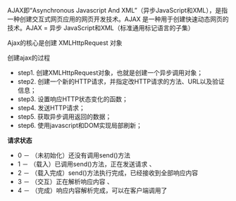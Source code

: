 AJAX即“Asynchronous Javascript And XML”（异步JavaScript和XML），是指一种创建交互式网页应用的网页开发技术。AJAX 是一种用于创建快速动态网页的技术。AJAX = 异步 JavaScript和XML（标准通用标记语言的子集）

Ajax的核心是创建 XMLHttpRequest 对象

创建ajax的过程

- step1. 创建XMLHttpRequest对象，也就是创建一个异步调用对象； 
- step2. 创建一个新的HTTP请求，并指定改HTTP请求的方法、URL以及验证信息； 
- step3. 设置响应HTTP状态变化的函数； 
- step4. 发送HTTP请求； 
- step5. 获取异步调用返回的数据； 
- step6. 使用javascript和DOM实现局部刷新；

**请求状态**
- 0 － （未初始化）还没有调用send()方法 
- 1 － （载入）已调用send()方法，正在发送请求 、
- 2 － （载入完成）send()方法执行完成，已经接收到全部响应内容 
- 3 － （交互）正在解析响应内容 、
- 4 － （完成）响应内容解析完成，可以在客户端调用了 